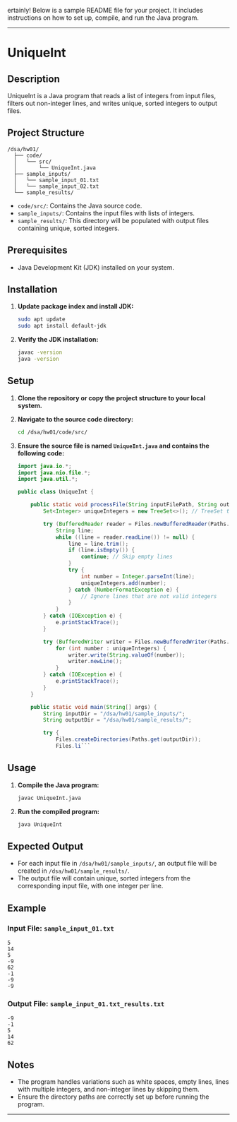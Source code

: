 ertainly! Below is a sample README file for your project. It includes instructions on how to set up, compile, and run the Java program.

---

# UniqueInt

## Description
UniqueInt is a Java program that reads a list of integers from input files, filters out non-integer lines, and writes unique, sorted integers to output files.

## Project Structure
```
/dsa/hw01/
  ├── code/
  │   └── src/
  │       └── UniqueInt.java
  ├── sample_inputs/
  │   └── sample_input_01.txt
  │   └── sample_input_02.txt
  └── sample_results/
```

- `code/src/`: Contains the Java source code.
- `sample_inputs/`: Contains the input files with lists of integers.
- `sample_results/`: This directory will be populated with output files containing unique, sorted integers.

## Prerequisites
- Java Development Kit (JDK) installed on your system.

## Installation
1. **Update package index and install JDK:**
   ```bash
   sudo apt update
   sudo apt install default-jdk
   ```

2. **Verify the JDK installation:**
   ```bash
   javac -version
   java -version
   ```

## Setup
1. **Clone the repository or copy the project structure to your local system.**

2. **Navigate to the source code directory:**
   ```bash
   cd /dsa/hw01/code/src/
   ```

3. **Ensure the source file is named `UniqueInt.java` and contains the following code:**
   ```java
   import java.io.*;
   import java.nio.file.*;
   import java.util.*;

   public class UniqueInt {

       public static void processFile(String inputFilePath, String outputFilePath) {
           Set<Integer> uniqueIntegers = new TreeSet<>(); // TreeSet to keep sorted order

           try (BufferedReader reader = Files.newBufferedReader(Paths.get(inputFilePath))) {
               String line;
               while ((line = reader.readLine()) != null) {
                   line = line.trim();
                   if (line.isEmpty()) {
                       continue; // Skip empty lines
                   }
                   try {
                       int number = Integer.parseInt(line);
                       uniqueIntegers.add(number);
                   } catch (NumberFormatException e) {
                       // Ignore lines that are not valid integers
                   }
               }
           } catch (IOException e) {
               e.printStackTrace();
           }

           try (BufferedWriter writer = Files.newBufferedWriter(Paths.get(outputFilePath))) {
               for (int number : uniqueIntegers) {
                   writer.write(String.valueOf(number));
                   writer.newLine();
               }
           } catch (IOException e) {
               e.printStackTrace();
           }
       }

       public static void main(String[] args) {
           String inputDir = "/dsa/hw01/sample_inputs/";
           String outputDir = "/dsa/hw01/sample_results/";

           try {
               Files.createDirectories(Paths.get(outputDir));
               Files.li```

## Usage
1. **Compile the Java program:**
   ```bash
   javac UniqueInt.java
   ```

2. **Run the compiled program:**
   ```bash
   java UniqueInt
   ```

## Expected Output
- For each input file in `/dsa/hw01/sample_inputs/`, an output file will be created in `/dsa/hw01/sample_results/`.
- The output file will contain unique, sorted integers from the corresponding input file, with one integer per line.

## Example
### Input File: `sample_input_01.txt`
```
5
14
5
-9
62
-1
-9
-9
```

### Output File: `sample_input_01.txt_results.txt`
```
-9
-1
5
14
62
```

## Notes
- The program handles variations such as white spaces, empty lines, lines with multiple integers, and non-integer lines by skipping them.
- Ensure the directory paths are correctly set up before running the program.

---
